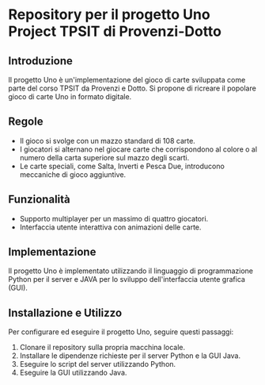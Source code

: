 # Repository per il progetto Uno Project TPSIT di Provenzi-Dotto
## Introduzione

Il progetto Uno è un'implementazione del gioco di carte sviluppata come parte del corso TPSIT da Provenzi e Dotto. Si propone di ricreare il popolare gioco di carte Uno in formato digitale.
## Regole

- Il gioco si svolge con un mazzo standard di 108 carte.
- I giocatori si alternano nel giocare carte che corrispondono al colore o al numero della carta superiore sul mazzo degli scarti.
- Le carte speciali, come Salta, Inverti e Pesca Due, introducono meccaniche di gioco aggiuntive.

## Funzionalità

- Supporto multiplayer per un massimo di quattro giocatori.
- Interfaccia utente interattiva con animazioni delle carte.

## Implementazione

Il progetto Uno è implementato utilizzando il linguaggio di programmazione Python per il server e JAVA per lo sviluppo dell'interfaccia utente grafica (GUI).

## Installazione e Utilizzo

Per configurare ed eseguire il progetto Uno, seguire questi passaggi:

1. Clonare il repository sulla propria macchina locale.
2. Installare le dipendenze richieste per il server Python e la GUI Java.
3. Eseguire lo script del server utilizzando Python.
4. Eseguire la GUI utilizzando Java.
